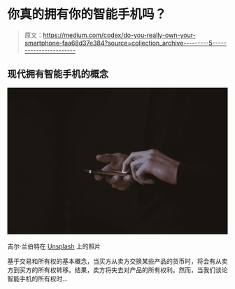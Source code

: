 # 你真的拥有你的智能手机吗？

> 原文：<https://medium.com/codex/do-you-really-own-your-smartphone-faa68d37e384?source=collection_archive---------5----------------------->

## 现代拥有智能手机的概念

![](img/01abd245ba6bba0d473d431a89f4492e.png)

吉尔·兰伯特在 [Unsplash](https://unsplash.com/s/photos/smartphone) 上的照片

基于交易和所有权的基本概念，当买方从卖方交换某些产品的货币时，将会有从卖方到买方的所有权转移。结果，卖方将失去对产品的所有权利。然而，当我们谈论智能手机的所有权时…